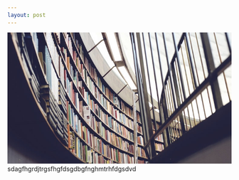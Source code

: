 ```yaml
---
layout: post
---
```

<img src="/images/fulls/03.jpg" class="fit image"> sdagfhgrdjtrgsfhgfdsgdbgfnghmtrhfdgsdvd
